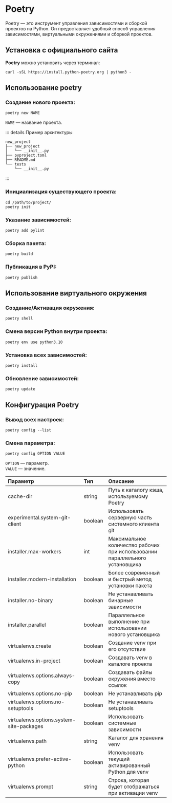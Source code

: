 # Poetry

Poetry — это инструмент управления зависимостями и сборкой проектов на Python. Он предоставляет удобный способ управления зависимостями, виртуальными окружениями и сборкой проектов.

## Установка с официального сайта

**Poetry** можно установить через терминал:

```shell
curl -sSL https://install.python-poetry.org | python3 -
```

## Использование poetry

### Создание нового проекта:

```shell
poetry new NAME
```

`NAME` — название проекта.

::: details Пример архитектуры 
```shell
new_project
├── new_project
│   └── __init__.py
├── pyproject.toml
├── README.md
└── tests
    └── __init__.py
```
:::

### Инициализация существующего проекта:

```shell
cd /path/to/project/
poetry init
```

### Указание зависимостей:

```shell
poetry add pylint
```

### Сборка пакета:

```shell
poetry build
```

### Публикация в PyPI:

```shell
poetry publish
```

## Использование виртуального окружения

### Создание/Активация окружения:

```shell
poetry shell
```

### Смена версии Python внутри проекта:

```shell
poetry env use python3.10
```

### Установка всех зависимостей:

```shell
poetry install
```

### Обновление зависимостей:

```shell
poetry update
```

## Конфигурация Poetry

### Вывод всех настроек:

```shell
poetry config --list
```

### Смена параметра:

```shell
poetry config OPTION VALUE
```

`OPTION` — параметр. \
`VALUE` — значение.

| Параметр                                 | Тип     | Описание                                                                    |
| :----------------------------------------|:--------|:--------------------------------------------------------------------------- |
| cache-dir                                | string  | Путь к каталогу кэша, используемому Poetry                                  |
| experimental.system-git-client           | boolean | Использовать серверную часть системного клиента git                         |
| installer.max-workers                    | int     | Максимальное количество рабочих при использовании параллельного установщика |
| installer.modern-installation            | boolean | Более современный и быстрый метод установки пакета                          |
| installer.no-binary                      | boolean | Не устанавливать бинарные зависимости                                       |
| installer.parallel                       | boolean | Параллельное выполнение при использовании нового установщика                |
| virtualenvs.create                       | boolean | Создание venv при его отсутствие                                            |
| virtualenvs.in-project                   | boolean | Создавать venv в каталоге проекта                                           |
| virtualenvs.options.always-copy          | boolean | Создавать файлы окружения вместо ссылок                                     |
| virtualenvs.options.no-pip               | boolean | Не устанавливать pip                                                        |
| virtualenvs.options.no-setuptools        | boolean | Не устанавливать setuptools                                                 |
| virtualenvs.options.system-site-packages | boolean | Использовать системные зависимости                                          |
| virtualenvs.path                         | string  | Каталог для хранения venv                                                   |
| virtualenvs.prefer-active-python         | boolean | Использовать текущий активированный Python для venv                         |
| virtualenvs.prompt                       | string  | Строка, которая будет отображаться при активации venv                       |
